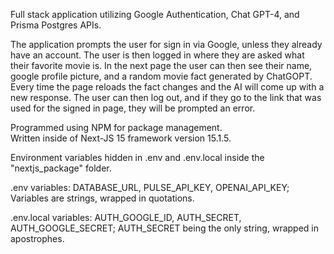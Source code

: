 Full stack application utilizing Google Authentication, Chat GPT-4, and Prisma Postgres APIs.  

The application prompts the user for sign in via Google, unless they already have an account.
The user is then logged in where they are asked what their favorite movie is.
In the next page the user can then see their name, google profile picture, and a random movie fact generated by ChatGOPT.
Every time the page reloads the fact changes and the AI will come up with a new response.
The user can then log out, and if they go to the link that was used for the signed in page, they will be prompted an error.


Programmed using NPM for package management.  
Written inside of Next-JS 15 framework version 15.1.5.

Environment variables hidden in .env and .env.local inside the "nextjs_package" folder.

.env variables:
DATABASE_URL, PULSE_API_KEY, OPENAI_API_KEY; Variables are strings, wrapped in quotations.

.env.local variables:
AUTH_GOOGLE_ID, AUTH_SECRET, AUTH_GOOGLE_SECRET; AUTH_SECRET being the only string, wrapped in apostrophes.
